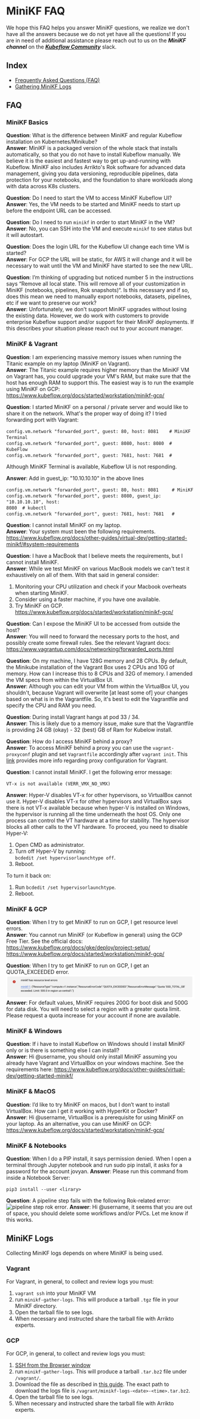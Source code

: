 # MiniKF FAQ

We hope this FAQ helps you answer MiniKF questions, we realize we don't have all the answers because we do not yet
have all the questions! If you are in need of additional assistance please reach out to us on the ***MiniKF channel*** 
on the ***[Kubeflow Community](https://join.slack.com/t/kubeflow/shared_invite/zt-n73pfj05-l206djXlXk5qdQKs4o1Zkg)*** slack.

## Index
- [Frequently Asked Questions (FAQ)](#faq)  
- [Gathering MiniKF Logs](#minikf-logs)

## FAQ

### MiniKF Basics

**Question**: What is the difference between MiniKF and regular Kubeflow
installation on Kubernetes/Minikube?  
**Answer**: MiniKF is a packaged version of the whole stack that
installs automatically, so that you do not have to install Kubeflow manually. We
believe it is the easiest and fastest way to get up-and-running with Kubeflow.
MiniKF also includes Arrikto's Rok software for advanced data management, giving
you data versioning, reproducible pipelines, data protection for your notebooks,
and the foundation to share workloads along with data across K8s clusters.

**Question**: Do I need to start the VM to access MiniKF Kubeflow UI?  
**Answer**: Yes, the VM needs to be started and MiniKF needs to start up before the endpoint URL can be accessed.

**Question**: Do I need to run `minikf` in order to start MiniKF in the VM?  
**Answer**: No, you can SSH into the VM and execute `minikf` to see status but it will autostart.

**Question**: Does the login URL for the Kubeflow UI change each time VM is started?  
**Answer**: For GCP the URL will be static, for AWS it will change and it will be necessary 
to wait until the VM and MiniKF have started to see the new URL. 

**Question**: I’m thinking of upgrading but noticed number 5 in the
instructions says “Remove all local state. This will remove all of your
customization in MiniKF (notebooks, pipelines, Rok snapshots)“. Is this
necessary and if so, does this mean we need to manually export notebooks,
datasets, pipelines, etc if we want to preserve our work?  
**Answer**: Unfortunately, we don't support MiniKF upgrades
without losing the existing data. However, we do work with customers to provide
enterprise Kubeflow support and/or support for their MiniKF deployments. If this describes 
your situation please reach out to your account manager.

### MiniKF & Vagrant

**Question**: I am experiencing massive memory issues when running the Titanic
example on my laptop (MiniKF on Vagrant).  
**Answer**: The Titanic example requires higher memory than the
MiniKF VM on Vagrant has, you could upgrade your VM's RAM, but make sure that
the host has enough RAM to support this. The easiest way is to run the example
using MiniKF on GCP:
https://www.kubeflow.org/docs/started/workstation/minikf-gcp/

**Question**: I started MiniKF on a personal / private server and would like to share it on the
network. What's the proper way of doing it? I tried forwarding port with
Vagrant:
```
config.vm.network "forwarded_port", guest: 80, host: 8081    # MiniKF Terminal
config.vm.network "forwarded_port", guest: 8080, host: 8080  # KubeFlow
config.vm.network "forwarded_port", guest: 7681, host: 7681  # 
```
Although MiniKF Terminal is available, Kubeflow UI is not responding.   

**Answer**: Add in guest_ip: "10.10.10.10"  in the above lines
```
config.vm.network "forwarded_port", guest: 80, host: 8081     # MiniKF
config.vm.network "forwarded_port", guest: 8080, guest_ip: "10.10.10.10", host:
8080  # kubectl
config.vm.network "forwarded_port", guest: 7681, host: 7681   # 
```

**Question**: I cannot install MiniKF on my laptop.  
**Answer**: Your system must been the following requirements.
https://www.kubeflow.org/docs/other-guides/virtual-dev/getting-started-minikf/#system-requirements

**Question**: I have a MacBook that I believe meets the requirements, but I cannot
install MiniKF.  
**Answer**: While we test MiniKF on various MacBook models we can't test it exhaustively on all of them. 
With that said in general consider:
1. Monitoring your CPU utilization and check if your Macbook overheats when
   starting MiniKF.
2. Consider using a faster machine, if you have one available.
3. Try MiniKF on GCP.
   https://www.kubeflow.org/docs/started/workstation/minikf-gcp/

**Question**: Can I expose the MiniKF UI to be accessed from outside the host?  
**Answer**: You will need to forward the necessary ports to the
host, and possibly create some firewall rules.
See the relevant Vagrant docs:
https://www.vagrantup.com/docs/networking/forwarded_ports.html

**Question**: On my machine, I have 128G memory and 28 CPUs. By default, the
Minikube installation of the Vagrant Box uses 2 CPUs and 10G of memory. How can
I increase this to 8 CPUs and 32G of memory. I amended the VM specs from within
the VirtualBox UI.  
**Answer**: Although you can edit your VM from within the
VirtualBox UI, you shouldn't, because Vagrant will overwrite [at least some of]
your changes based on what is in the Vagrantfile. So, it's best to edit the
Vagrantfile and specify the CPU and  RAM you need. 

**Question**: During install Vagrant hangs at pod 33 / 34.  
**Answer**: This is likely due to a memory issue, make sure that the Vagrantfile is providing 24 GB (okay) - 32 (best) GB of Ram for 
Kubelow install.

**Question**: How do I access MiniKF behind a proxy?  
**Answer**: To access MiniKF behind a proxy you can use the
`vagrant-proxyconf` plugin and set `Vagrantfile` accordingly after `vagrant
init`. This [link](http://tmatilai.github.io/vagrant-proxyconf/) provides more
info regarding proxy configuration for Vagrant.

**Question**: I cannot install MiniKF. I get the following error message:  
```
VT-x is not available (VERR_VMX_NO_VMX)
```  
**Answer**: Hyper-V disables VT-x for other hypervisors, so VirtualBox cannot use it. Hyper-V disables VT-x for other hypervisors and VirtualBox says there is not VT-x available because when hyper-V is installed on Windows, the hypervisor is running all the time underneath the host OS. 
Only one process can control the VT hardware at a time for stability. The hypervisor blocks all other calls to the VT hardware. To
proceed, you need to disable Hyper-V: 
1. Open CMD as administrator. 
2. Turn off Hyper-V by running:  
   `bcdedit /set hypervisorlaunchtype off`. 
3. Reboot. 

To turn it back on:  
1. Run `bcdedit /set hypervisorlaunchtype`. 
2. Reboot. 


### MiniKF & GCP
**Question**: When I try to get MiniKF to run on GCP, I get resource level
errors.  
**Answer**: You cannot run MiniKF
(or Kubeflow in general) using the GCP Free Tier. See the official docs:
https://www.kubeflow.org/docs/gke/deploy/project-setup/
https://www.kubeflow.org/docs/started/workstation/minikf-gcp/

**Question**: When I try to get MiniKF to run on GCP, I get an QUOTA_EXCEEDED error.  
![quota_error_message](images/quota_exceeded_error.png)
**Answer**: For default values, MiniKF requires 200G for boot disk and 500G for data disk. 
You will need to select a region with a greater quota limit. Please request a quota increase for your account if none are available. 


### MiniKF & Windows
**Question**: If i have to install Kubeflow on Windows should I install MiniKF
only or is there is something else I can install?  
**Answer**: Hi @username, you should only install MiniKF assuming you already
have Vagrant and VirtualBox on your windows machine. See the requirements here:
https://www.kubeflow.org/docs/other-guides/virtual-dev/getting-started-minikf/

### MiniKF & MacOS
**Question**: I’d like to try MiniKF on macos, but I don’t want to install
VirtualBox. How can I get it working with HyperKit or Docker?  
**Answer**: Hi @username, VirtualBox is a prerequisite for using MiniKF on your
laptop. As an alternative, you can use MiniKF on GCP:
https://www.kubeflow.org/docs/started/workstation/minikf-gcp/

### MiniKF & Notebooks
**Question**: When I do a PIP install, it says permission denied. When I open a
terminal through Jupyter notebook and run sudo pip install, it asks for a
password for the account jovyan. 
**Answer**: Please run this command from inside a Notebook Server:
```
pip3 install --user <lirary>
```

**Question**: A pipeline step fails with the following Rok-related error:
![pipeline step rok error](../images/minikf-troubleshooting/run-step-error-rok.jpg "Title"). 
**Answer**: Hi @username, it seems that you are out of space, you should delete
some workflows and/or PVCs. Let me know if this works.

## MiniKF Logs
Collecting MiniKF logs depends on where MiniKF is being used. 

### Vagrant
For Vagrant, in general, to collect and review logs you must:
1. `vagrant ssh` into your MiniKF VM
2. run `minikf-gather-logs`. This will produce a tarball `.tgz` file in your
   MiniKF directory.
3. Open the tarball file to see logs.
4. When necessary and instructed share the tarball file with Arrikto experts. 

### GCP
For GCP, in general, to collect and review logs you must:
1. [SSH from the Browser window](https://cloud.google.com/compute/docs/ssh-in-browser)
2. run `minikf-gather-logs`. This will produce a tarball `.tar.bz2` file under
   `/vagrant/`.
3. Download the file as described in [this guide](https://cloud.google.com/compute/docs/instances/transfer-files#transferbrowser).
   The exact path to download the logs file is `/vagrant/minikf-logs-<date>-<time>.tar.bz2`.
4. Open the tarball file to see logs.
5. When necessary and instructed share the tarball file with Arrikto experts. 

